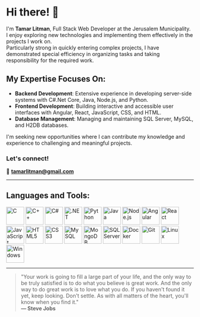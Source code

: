 # Hi there! 👋

I'm **Tamar Litman**, Full Stack Web Developer at the Jerusalem Municipality.  
I enjoy exploring new technologies and implementing them effectively in the projects I work on.  
Particularly strong in quickly entering complex projects, I have demonstrated special efficiency in organizing tasks and taking responsibility for the required work.

## My Expertise Focuses On:
- **Backend Development**: Extensive experience in developing server-side systems with C#.Net Core, Java, Node.js, and Python.
- **Frontend Development**: Building interactive and accessible user interfaces with Angular, React, JavaScript, CSS, and HTML.
- **Database Management**: Managing and maintaining SQL Server, MySQL, and H2DB databases.

I'm seeking new opportunities where I can contribute my knowledge and experience to challenging and meaningful projects.  

### Let's connect!
📧 **tamarlitman@gmail.com**

---

## Languages and Tools:
<p align="left">
<img src="https://img.icons8.com/color/48/000000/c-programming.png" alt="C" title="C" width="48" height="48"/>
<img src="https://img.icons8.com/color/48/000000/c-plus-plus-logo.png" alt="C++" title="C++" width="48" height="48"/>
<img src="https://img.icons8.com/color/48/000000/c-sharp-logo.png" alt="C#" title="C#" width="48" height="48"/>
<img src="https://img.icons8.com/color/48/000000/net-framework.png" alt=".NET" title=".NET" width="48" height="48"/>
<img src="https://img.icons8.com/color/48/000000/python--v1.png" alt="Python" title="Python" width="48" height="48"/>
<img src="https://img.icons8.com/color/48/000000/java-coffee-cup-logo.png" alt="Java" title="Java" width="48" height="48"/>
<img src="https://img.icons8.com/color/48/000000/nodejs.png" alt="Node.js" title="Node.js" width="48" height="48"/>
<img src="https://img.icons8.com/color/48/000000/angularjs.png" alt="Angular" title="Angular" width="48" height="48"/>
<img src="https://img.icons8.com/color/48/000000/react-native.png" alt="React" title="React" width="48" height="48"/>
<img src="https://img.icons8.com/color/48/000000/javascript.png" alt="JavaScript" title="JavaScript" width="48" height="48"/>
<img src="https://img.icons8.com/color/48/000000/html-5.png" alt="HTML5" title="HTML5" width="48" height="48"/>
<img src="https://img.icons8.com/color/48/000000/css3.png" alt="CSS3" title="CSS3" width="48" height="48"/>
<img src="https://img.icons8.com/color/48/000000/mysql-logo.png" alt="MySQL" title="MySQL" width="48" height="48"/>
<img src="https://img.icons8.com/color/48/000000/mongodb.png" alt="MongoDB" title="MongoDB" width="48" height="48"/>
<img src="https://img.icons8.com/color/48/000000/microsoft-sql-server.png" alt="SQL Server" title="SQL Server" width="48" height="48"/>
<img src="https://img.icons8.com/color/48/000000/docker.png" alt="Docker" title="Docker" width="48" height="48"/>
<img src="https://img.icons8.com/color/48/000000/git.png" alt="Git" title="Git" width="48" height="48"/>
<img src="https://img.icons8.com/color/48/000000/linux.png" alt="Linux" title="Linux" width="48" height="48"/>
<img src="https://img.icons8.com/color/48/000000/windows-10.png" alt="Windows" title="Windows" width="48" height="48"/>
</p>

---

> "Your work is going to fill a large part of your life, and the only way to be truly satisfied is to do what you believe is great work. And the only way to do great work is to love what you do. If you haven't found it yet, keep looking. Don't settle. As with all matters of the heart, you'll know when you find it."  
> **— Steve Jobs**
